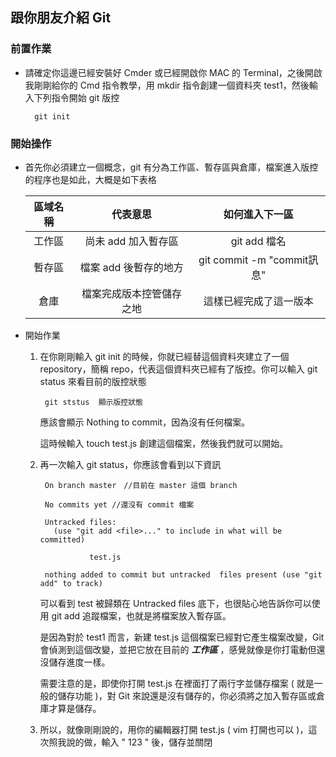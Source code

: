 ## 跟你朋友介紹 Git

### **前置作業**

- 請確定你這邊已經安裝好 Cmder 或已經開啟你 MAC 的 Terminal，之後開啟我剛剛給你的 Cmd 指令教學，用 mkdir 指令創建一個資料夾 test1，然後輸入下列指令開始 git 版控

        git init

 
### **開始操作**

- 首先你必須建立一個概念，git 有分為工作區、暫存區與倉庫，檔案進入版控的程序也是如此，大概是如下表格

    區域名稱|代表意思|如何進入下一區
    :---:|:----:|:---:
    工作區|尚未 add 加入暫存區 | git add 檔名
    暫存區|檔案 add 後暫存的地方| git commit -m "commit訊息"
    倉庫|檔案完成版本控管儲存之地|這樣已經完成了這一版本


- 開始作業

    1. 在你剛剛輸入 git init 的時候，你就已經替這個資料夾建立了一個 repository，簡稱 repo，代表這個資料夾已經有了版控。你可以輸入 git status 來看目前的版控狀態

            git ststus  顯示版控狀態

         應該會顯示 Nothing to commit，因為沒有任何檔案。

         這時候輸入 touch test.js 創建這個檔案，然後我們就可以開始。

    2. 再一次輸入 git status，你應該會看到以下資訊
        ```
         On branch master　//目前在 master 這個 branch

         No commits yet //還沒有 commit 檔案

         Untracked files:
           (use "git add <file>..." to include in what will be committed)

                   test.js

         nothing added to commit but untracked  files present (use "git add" to track)
         ```
        可以看到 test 被歸類在 Untracked files 底下，也很貼心地告訴你可以使用 git add 追蹤檔案，也就是將檔案放入暫存區。

        是因為對於 test1 而言，新建 test.js 這個檔案已經對它產生檔案改變，Git 會偵測到這個改變，並把它放在目前的 ***工作區*** ，感覺就像是你打電動但還沒儲存進度一樣。
        
        需要注意的是，即使你打開 test.js 在裡面打了兩行字並儲存檔案 ( 就是一般的儲存功能 )，對 Git 來說還是沒有儲存的，你必須將之加入暫存區或倉庫才算是儲存。
    
    3. 所以，就像剛剛說的，用你的編輯器打開 test.js ( vim 打開也可以 )，這次照我說的做，輸入 " 123 " 後，儲存並關閉

       